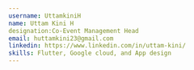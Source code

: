 ```yaml
---
username: UttamkiniH
name: Uttam Kini H
designation:Co-Event Management Head
email: huttamkini23@gmail.com
linkedin: https://www.linkedin.com/in/uttam-kini/
skills: Flutter, Google cloud, and App design 
---
```

